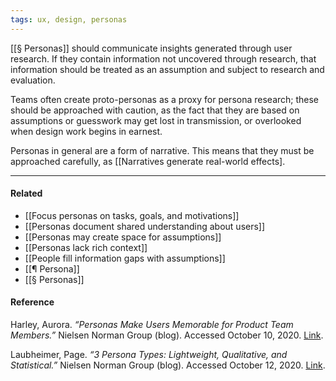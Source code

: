 ```yaml
---
tags: ux, design, personas
---
```


[[§ Personas]] should communicate insights generated through user research. If
they contain information not uncovered through research, that information should
be treated as an assumption and subject to research and evaluation.

Teams often create proto-personas as a proxy for persona research; these should
be approached with caution, as the fact that they are based on assumptions or
guesswork may get lost in transmission, or overlooked when design work begins in
earnest.

Personas in general are a form of narrative. This means that they must be
approached carefully, as [[Narratives generate real-world effects].

---

#### Related

- [[Focus personas on tasks, goals, and motivations]]
- [[Personas document shared understanding about users]]
- [[Personas may create space for assumptions]]
- [[Personas lack rich context]]
- [[People fill information gaps with assumptions]]
- [[¶ Persona]]
- [[§ Personas]]

#### Reference

Harley, Aurora. _“Personas Make Users Memorable for Product Team Members.”_
Nielsen Norman Group (blog). Accessed October 10, 2020.
[Link](https://www.nngroup.com/articles/persona/).

Laubheimer, Page. _“3 Persona Types: Lightweight, Qualitative, and
Statistical.”_ Nielsen Norman Group (blog). Accessed October 12, 2020.
[Link](https://www.nngroup.com/articles/persona-types/).
